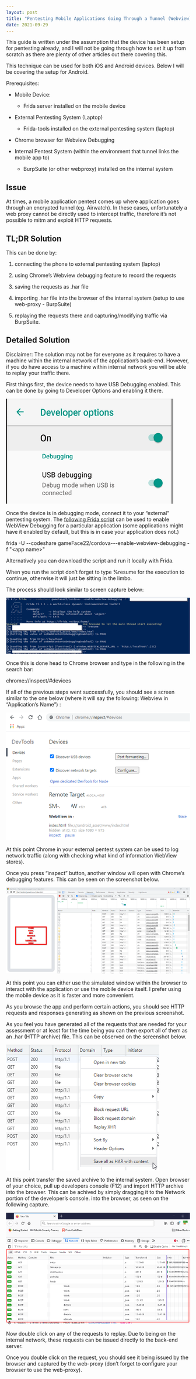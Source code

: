 ```yaml
---
layout: post
title: "Pentesting Mobile Applications Going Through a Tunnel (Webview)"
date: 2021-09-29
---
```


This guide is written under the assumption that the device has been setup for
pentesting already, and I will not be going through how to set it up from
scratch as there are plenty of other articles out there covering this.

This technique can be used for both iOS and Android devices. Below I will be
covering the setup for Android.

Prerequisites:

-   Mobile Device:

    -   Frida server installed on the mobile device

-   External Pentesting System (Laptop)

    -   Frida-tools installed on the external pentesting system (laptop)

-   Chrome browser for Webview Debugging

-   Internal Pentest System (within the environment that tunnel links the mobile app to)

    -   BurpSuite (or other webproxy) installed on the internal system

Issue
-----

At times, a mobile application pentest comes up where application goes through
an encrypted tunnel (eg. Airwatch). In these cases, unfortunately a web proxy
cannot be directly used to intercept traffic, therefore it’s not possible to
mitm and exploit HTTP requests.

TL;DR Solution 
-----

This can be done by: 

1) connecting the phone to external pentesting system
(laptop) 

2) using Chrome’s Webview debugging feature to record the requests

3) saving the requests as .har file 

4) importing .har file into the browser of the
internal system (setup to use web-proxy - BurpSuite)

5) replaying the requests there and capturing/modifying traffic via BurpSuite.

Detailed Solution
--------

Disclaimer: The solution may not be for everyone as it requires to have a
machine within the internal network of the application’s back-end. However, if
you do have access to a machine within internal network you will be able to
replay your traffic there.

First things first, the device needs to have USB Debugging enabled. This can be
done by going to Developer Options and enabling it there.

![](https://github.com/lifesfun101/Offensive-Security/blob/master/Walkthroughs/Pentest%20WebView%20Walkthrough/media/2fdc3aa95b7449893bd739e6c088581d.png?raw=true)

Once the device is in debugging mode, connect it to your “external” pentesting
system. The [following Frida
script](https://codeshare.frida.re/@gameFace22/cordova---enable-webview-debugging/)
can be used to enable WebView Debugging for a particular application (some
applications might have it enabled by default, but this is in case your
application does not.)

frida -U --codeshare gameFace22/cordova---enable-webview-debugging -f "\<app
name\>"

Alternatively you can download the script and run it locally with Frida.

When you run the script don’t forget to type %resume for the execution to
continue, otherwise it will just be sitting in the limbo.

The process should look similar to screen capture below:

![](https://github.com/lifesfun101/Offensive-Security/blob/master/Walkthroughs/Pentest%20WebView%20Walkthrough/media/e439f8f549ca612fbca514418411b339.png?raw=true)

Once this is done head to Chrome browser and type in the following in the search
bar:

chrome://inspect/\#devices

If all of the previous steps went successfully, you should see a screen similar
to the one below (where it will say the following: Webview in “Application’s
Name”) :

![](https://github.com/lifesfun101/Offensive-Security/blob/master/Walkthroughs/Pentest%20WebView%20Walkthrough/media/9bcd7d65da5f63695dba505d5c7146d0.png?raw=true)

At this point Chrome in your external pentest system can be used to log network
traffic (along with checking what kind of information WebView stores).

Once you press “inspect” button, another window will open with Chrome’s
debugging features. This can be seen on the screenshot below.

![](https://github.com/lifesfun101/Offensive-Security/blob/master/Walkthroughs/Pentest%20WebView%20Walkthrough/media/cf06ab93fac529e4748bb9cc75135d4e.png?raw=true)

At this point you can either use the simulated window within the browser to
interact with the application or use the mobile device itself. I prefer using
the mobile device as it is faster and more convenient.

As you browse the app and perform certain actions, you should see HTTP requests
and responses generating as shown on the previous screenshot.

As you feel you have generated all of the requests that are needed for your
assessment or at least for the time being you can then export all of them as an
.har (HTTP archive) file. This can be observed on the screenshot below.

![](https://github.com/lifesfun101/Offensive-Security/blob/master/Walkthroughs/Pentest%20WebView%20Walkthrough/media/1e92126253d7a9ba03d88e79f1daecd3.png?raw=true)

At this point transfer the saved archive to the internal system. Open browser of
your choice, pull up developers console (F12) and import HTTP archive into the browser. This can be achived by simply
dragging it to the Network portion of the developer’s console. into the browser, as seen on the following capture.

![](https://github.com/lifesfun101/Offensive-Security/blob/master/Walkthroughs/Pentest%20WebView%20Walkthrough/media/1377def93749754439932328e29b703a.png?raw=true)

Now double click on any of the requests to replay. Due to being on the
internal network, these requests can be issued directly to the back-end server.

Once you double click on the request, you should see it being issued by the browser and captured
by the web-proxy (don’t forget to configure your browser to use the web-proxy).
